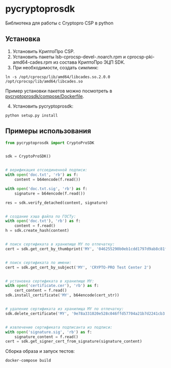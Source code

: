 # pycryptoprosdk
Библиотека для работы с Cryptopro CSP в python

## Установка
1. Установить КриптоПро CSP.
2. Установить пакеты lsb-cprocsp-devel-.noarch.rpm и cprocsp-pki-amd64-cades.rpm из состава КриптоПро ЭЦП SDK.
3. При необходимости, создать симлинк:
```
ln -s /opt/cprocsp/lib/amd64/libcades.so.2.0.0 /opt/cprocsp/lib/amd64/libcades.so
```
Пример установки пакетов можно посмотреть в [pycryptoprosdk/compose/Dockerfile](https://github.com/Keyintegrity/pycryptoprosdk/blob/master/compose/Dockerfile).

4. Установить pycryptoprosdk:
```
python setup.py install
```

## Примеры использования
```python
from pycryptoprosdk import CryptoProSDK


sdk = CryptoProSDK()


# верификация отсоединенной подписи:
with open('doc.txt', 'rb') as f:
    content = b64encode(f.read())

with open('doc.txt.sig', 'rb') as f:
    signature = b64encode(f.read())

res = sdk.verify_detached(content, signature)


# создание хэша файла по ГОСТу:
with open('doc.txt'), 'rb') as f:
    content = f.read()
h = sdk.create_hash(content)


# поиск сертификата в хранилище MY по отпечатку:
cert = sdk.get_cert_by_thumbprint('MY', '046255290b0eb1cdd1797d9ab8c81f699e3687f3')


# поиск сертификата по имени:
cert = sdk.get_cert_by_subject('MY', 'CRYPTO-PRO Test Center 2')


# установка сертификата в хранилище MY:
with open('certificate.cer'), 'rb') as f:
    cert_content = f.read()
sdk.install_certificate('MY', b64encode(cert_str))


# удаление сертификата из хранилища MY по отпечатку:
sdk.delete_certificate('MY', '9e78a331020e528c046ffd57704a21b7d2241cb3')


# извлечение сертификата подписанта из подписи:
with open('signature.sig', 'rb') as f:
    signature_content = f.read()
cert = sdk.get_signer_cert_from_signature(signature_content)
```

Сборка образа и запуск тестов:

```
docker-compose build
```

